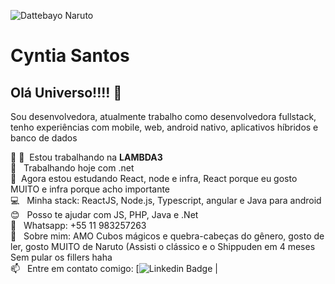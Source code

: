 ![Dattebayo Naruto](https://i.pinimg.com/originals/ad/99/7e/ad997e64d46819bf9b5497de6a519c9c.gif)

# Cyntia Santos

## Olá Universo!!!! 👋
Sou desenvolvedora, atualmente trabalho como desenvolvedora fullstack, 
<br>tenho experiências com mobile, web, android nativo, aplicativos híbridos e banco de dados

 :rocket: 💜&nbsp; Estou trabalhando na **LAMBDA3**
 <br/>    📝 &nbsp; Trabalhando hoje com .net
 <br/>    💙&nbsp; Agora estou estudando React, node e infra, React porque eu gosto MUITO e infra porque acho importante
 <br/>    💻 &nbsp; Minha stack: ReactJS, Node.js, Typescript, angular e Java para android
 <br/>    😊 &nbsp; Posso te ajudar com JS, PHP, Java e .Net
 <br/>    📱 &nbsp; Whatsapp: +55 11 983257263
 <br/>   💬  &nbsp; Sobre mim: AMO Cubos mágicos e quebra-cabeças do gênero, gosto de ler, gosto MUITO de Naruto (Assisti o clássico e o Shippuden em 4 meses Sem pular os fillers haha
 <br/>   📫 &nbsp; Entre em contato comigo: [![Linkedin Badge](https://www.linkedin.com/resume-builder/urn:li:fs_memberResume:4871442/?edit=true) 
| 
 
